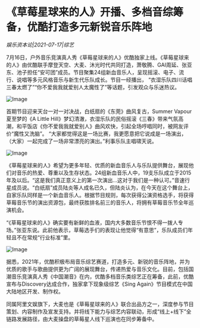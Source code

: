 # 《草莓星球来的人》开播、多档音综筹备，优酷打造多元新锐音乐阵地

*娱乐资本论|2021-07-17|综艺*

7月16日，户外音乐竞演真人秀《草莓星球来的人》优酷独家上线。《草莓星球来的人》由优酷联手摩登天空、大麦、沐光时代共同打造，萧敬腾、GAI周延、张亚东、池子担任“安可团”成员。节目聚集24组新血音乐人，呈现摇滚、电子、流行、说唱等多元风格音乐与新生代乐队成长。节目一经播出， “衣湿乐队四川话唱三春太燃了”“你不爱我我就爱别人太魔性了”等话题，引发观众与乐迷热议。

![Image](https://mp.toutiao.com/mp/agw/article_material/open_image/get?code=NzBhZWE2MzljNjYzMzg0ODNiZGU1NTg2MzRmMzM4NTksMTYyNjQ5NDEwNjI0OQ==)

首期节目迎来天台一对一对决战，白纸扇的《东莞》曲风复古，Summer Vapour夏至梦的《A Little Hill》梦幻清澈，衣湿乐队的民俗摇滚《三春》带来气氛高潮，和平饭店《你不爱我我就爱别人》曲风欢快，引起全场哼唱同时，被网友评价“魔性又洗脑”。 “大家都觉得这是一场比赛，我更愿意把它说成是一场演出，（大家）一起完成了一场非常漂亮的演出。”利事乐队主唱啸天说。

![Image](https://mp.toutiao.com/mp/agw/article_material/open_image/get?code=YzI5NmZjYmY1OTMyZGU0MWE4MzYwZjcxNTEwMjQ4NTEsMTYyNjQ5NDEwNjI0OQ==)

《草莓星球来的人》希望为更多年轻、优质的新血音乐人与乐队提供舞台，展现他们对音乐的热爱、尊重以及生存状态。24组新血音乐人中，19支乐队成立于2015年及以后。“这是我们真正意义上的第一次演出…这对于我们是一种认可。”音速行星成员说。“白纸扇”成员陆炎等人成名已久，但陆炎认为，在今天在这个舞台上，自家乐队同样是一个新血音乐人。根据节目规则，每次获得公演资格选手，将获得草莓音乐节的演出资源包，最终获胜排名前三的音乐人，将拥有草莓音乐节全年巡演机会。

“《草莓星球来的人》确实要有新鲜的血液，国内大多数音乐节恨不得一拨人专场。”张亚东说。此前他表示，草莓选手们的表现让他觉得“有意思”，乐队成员们年轻且不在常规“行业标准”里。

![Image](https://mp.toutiao.com/mp/agw/article_material/open_image/get?code=MDFiN2U3N2NkY2Y0ZDU1ZjFkYWU5ZmQ3YzU2NDFjZmIsMTYyNjQ5NDEwNjI0OQ==)

据悉，2021年，优酷积极布局音乐综艺赛道，打造多元、新锐的音乐阵地，并为优质的歌手与歌曲提供更为广阔的展现舞台，传递热爱与音乐文化。目前，包括国潮音乐竞演真人秀《中国潮音》在内，优酷多档音乐类综艺正在筹备，此前，优酷宣布与Discovery达成合作，独家拿下现象级综艺《Sing Again》节目模式在中国大陆地区开发、制作权。

同属阿里文娱旗下，大麦也是《草莓星球来的人》联合出品方之一，深度参与节目策划、内容制作及宣发支持。并将线下能力与综艺内容联动，形成“线上+线下”全链路发展路径，由大麦操盘的草莓星人线下巡演也在同步筹备中。

